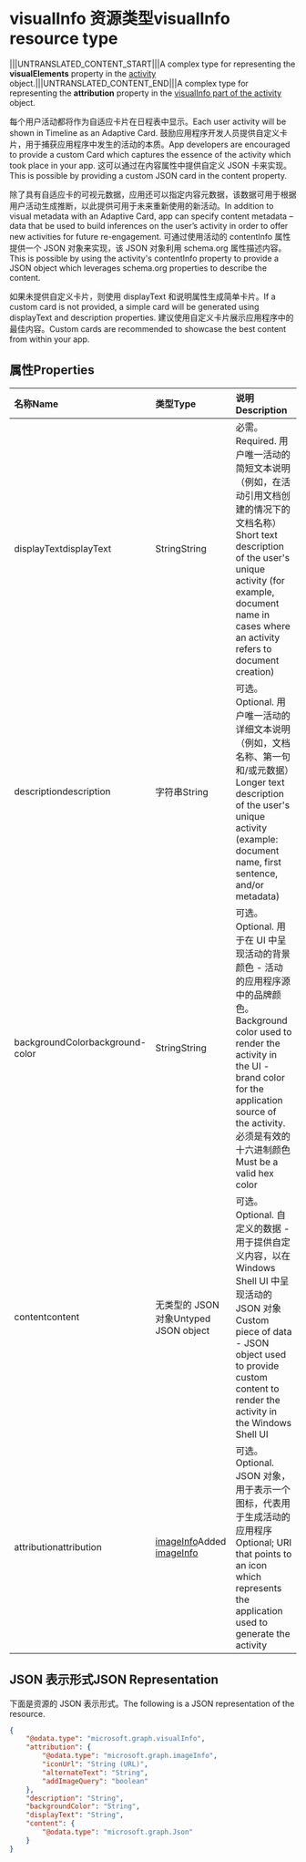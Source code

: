 # <a name="visualinfo-resource-type"></a><span data-ttu-id="1370b-101">visualInfo 资源类型</span><span class="sxs-lookup"><span data-stu-id="1370b-101">visualInfo resource type</span></span>

<span data-ttu-id="1370b-102">|||UNTRANSLATED_CONTENT_START|||A complex type for representing the **visualElements** property in the [activity](../resources/projectrome_activity.md) object.|||UNTRANSLATED_CONTENT_END|||</span><span class="sxs-lookup"><span data-stu-id="1370b-102">A complex type for representing the **attribution** property in the [visualInfo part of the activity](../resources/projectrome_activity.md) object.</span></span>

<span data-ttu-id="1370b-103">每个用户活动都将作为自适应卡片在日程表中显示。</span><span class="sxs-lookup"><span data-stu-id="1370b-103">Each user activity will be shown in Timeline as an Adaptive Card.</span></span> <span data-ttu-id="1370b-104">鼓励应用程序开发人员提供自定义卡片，用于捕获应用程序中发生的活动的本质。</span><span class="sxs-lookup"><span data-stu-id="1370b-104">App developers are encouraged to provide a custom Card which captures the essence of the activity which took place in your app.</span></span> <span data-ttu-id="1370b-105">这可以通过在内容属性中提供自定义 JSON 卡来实现。</span><span class="sxs-lookup"><span data-stu-id="1370b-105">This is possible by providing a custom JSON card in the content property.</span></span>

<span data-ttu-id="1370b-106">除了具有自适应卡的可视元数据，应用还可以指定内容元数据，该数据可用于根据用户活动生成推断，以此提供可用于未来重新使用的新活动。</span><span class="sxs-lookup"><span data-stu-id="1370b-106">In addition to visual metadata with an Adaptive Card, app can specify content metadata – data that be used to build inferences on the user’s activity in order to offer new activities for future re-engagement.</span></span> <span data-ttu-id="1370b-107">可通过使用活动的 contentInfo 属性提供一个 JSON 对象来实现，该 JSON 对象利用 schema.org 属性描述内容。</span><span class="sxs-lookup"><span data-stu-id="1370b-107">This is possible by using the activity's contentInfo property to provide a JSON object which leverages schema.org properties to describe the content.</span></span>

<span data-ttu-id="1370b-108">如果未提供自定义卡片，则使用 displayText 和说明属性生成简单卡片。</span><span class="sxs-lookup"><span data-stu-id="1370b-108">If a custom card is not provided, a simple card will be generated using displayText and description properties.</span></span> <span data-ttu-id="1370b-109">建议使用自定义卡片展示应用程序中的最佳内容。</span><span class="sxs-lookup"><span data-stu-id="1370b-109">Custom cards are recommended to showcase the best content from within your app.</span></span>

## <a name="properties"></a><span data-ttu-id="1370b-110">属性</span><span class="sxs-lookup"><span data-stu-id="1370b-110">Properties</span></span>

|<span data-ttu-id="1370b-111">名称</span><span class="sxs-lookup"><span data-stu-id="1370b-111">Name</span></span> | <span data-ttu-id="1370b-112">类型</span><span class="sxs-lookup"><span data-stu-id="1370b-112">Type</span></span> | <span data-ttu-id="1370b-113">说明</span><span class="sxs-lookup"><span data-stu-id="1370b-113">Description</span></span>|
|:----|:------|:-----------|
|<span data-ttu-id="1370b-114">displayText</span><span class="sxs-lookup"><span data-stu-id="1370b-114">displayText</span></span> | <span data-ttu-id="1370b-115">String</span><span class="sxs-lookup"><span data-stu-id="1370b-115">String</span></span> | <span data-ttu-id="1370b-116">必需。</span><span class="sxs-lookup"><span data-stu-id="1370b-116">Required.</span></span> <span data-ttu-id="1370b-117">用户唯一活动的简短文本说明（例如，在活动引用文档创建的情况下的文档名称）</span><span class="sxs-lookup"><span data-stu-id="1370b-117">Short text description of the user's unique activity (for example, document name in cases where an activity refers to document creation)</span></span>|
|<span data-ttu-id="1370b-118">description</span><span class="sxs-lookup"><span data-stu-id="1370b-118">description</span></span> | <span data-ttu-id="1370b-119">字符串</span><span class="sxs-lookup"><span data-stu-id="1370b-119">String</span></span> | <span data-ttu-id="1370b-120">可选。</span><span class="sxs-lookup"><span data-stu-id="1370b-120">Optional.</span></span> <span data-ttu-id="1370b-121">用户唯一活动的详细文本说明（例如，文档名称、第一句和/或元数据）</span><span class="sxs-lookup"><span data-stu-id="1370b-121">Longer text description of the user's unique activity (example: document name, first sentence, and/or metadata)</span></span>|
|<span data-ttu-id="1370b-122">backgroundColor</span><span class="sxs-lookup"><span data-stu-id="1370b-122">background-color</span></span> | <span data-ttu-id="1370b-123">String</span><span class="sxs-lookup"><span data-stu-id="1370b-123">String</span></span> | <span data-ttu-id="1370b-124">可选。</span><span class="sxs-lookup"><span data-stu-id="1370b-124">Optional.</span></span> <span data-ttu-id="1370b-125">用于在 UI 中呈现活动的背景颜色 - 活动的应用程序源中的品牌颜色。</span><span class="sxs-lookup"><span data-stu-id="1370b-125">Background color used to render the activity in the UI - brand color for the application source of the activity.</span></span> <span data-ttu-id="1370b-126">必须是有效的十六进制颜色</span><span class="sxs-lookup"><span data-stu-id="1370b-126">Must be a valid hex color</span></span>|
|<span data-ttu-id="1370b-127">content</span><span class="sxs-lookup"><span data-stu-id="1370b-127">content</span></span> | <span data-ttu-id="1370b-128">无类型的 JSON 对象</span><span class="sxs-lookup"><span data-stu-id="1370b-128">Untyped JSON object</span></span> | <span data-ttu-id="1370b-129">可选。</span><span class="sxs-lookup"><span data-stu-id="1370b-129">Optional.</span></span> <span data-ttu-id="1370b-130">自定义的数据 - 用于提供自定义内容，以在 Windows  Shell UI 中呈现活动的 JSON 对象</span><span class="sxs-lookup"><span data-stu-id="1370b-130">Custom piece of data - JSON object used to provide custom content to render the activity in the Windows Shell UI</span></span>|
|<span data-ttu-id="1370b-131">attribution</span><span class="sxs-lookup"><span data-stu-id="1370b-131">attribution</span></span> | <span data-ttu-id="1370b-132">[imageInfo](../resources/projectrome_imageinfo.md)</span><span class="sxs-lookup"><span data-stu-id="1370b-132">Added [imageInfo](../resources/projectrome_imageinfo.md)</span></span> | <span data-ttu-id="1370b-133">可选。</span><span class="sxs-lookup"><span data-stu-id="1370b-133">Optional.</span></span> <span data-ttu-id="1370b-134">JSON 对象，用于表示一个图标，代表用于生成活动的应用程序</span><span class="sxs-lookup"><span data-stu-id="1370b-134">Optional; URI that points to an icon which represents the application used to generate the activity</span></span>|

## <a name="json-representation"></a><span data-ttu-id="1370b-135">JSON 表示形式</span><span class="sxs-lookup"><span data-stu-id="1370b-135">JSON Representation</span></span>

<span data-ttu-id="1370b-136">下面是资源的 JSON 表示形式。</span><span class="sxs-lookup"><span data-stu-id="1370b-136">The following is a JSON representation of the resource.</span></span>

<!-- {
  "blockType": "resource",
  "optionalProperties": [
    "attribution",
    "description",
    "backgroundColor",
    "content"
  ],
  "@odata.type": "microsoft.graph.visualInfo"
}-->

```json
{
    "@odata.type": "microsoft.graph.visualInfo",
    "attribution": {
        "@odata.type": "microsoft.graph.imageInfo",
        "iconUrl": "String (URL)",
        "alternateText": "String",
        "addImageQuery": "boolean"
    },
    "description": "String",
    "backgroundColor": "String",
    "displayText": "String",
    "content": {
        "@odata.type": "microsoft.graph.Json"
    }
}
```

<!-- uuid: 8fcb5dbc-d5aa-4681-8e31-b001d5168d79
2017-06-07 14:57:30 UTC -->
<!-- {
  "type": "#page.annotation",
  "description": "visualinfo resource",
  "keywords": "",
  "section": "documentation",
  "tocPath": ""
}-->

